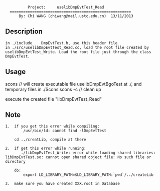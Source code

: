 
              Project:     uselibDmpEvtTest_Read
      ======================================================
          By: Chi WANG (chiwang@mail.ustc.edu.cn)  13/11/2013

Description
--------------

    in ./include    DmpEvtTest.h, use this header file
    in ./src/uselibDmpEvtTest_Read.cc, load the root file created by uselibDmpEvtTest_Write. Load the root file just through the class DmpEvtTest.


Usage
--------------

  scons       // will create executable file uselibDmpEvtBgoTest at ./, and temporary files in ./Scons
  scons -c    // clean up

  execute the created file "libDmpEvtTest_Read"


Note
-----

    1.  if you get this error while compiling:
            /usr/bin/ld: cannot find -lDmpEvtTest

        cd ../creatLib, compile at there

    2.  if get this error while running:
           ./libDmpEvtTest_Write: error while loading shared libraries: libDmpEvtTest.so: cannot open shared object file: No such file or directory 

        do:
            export LD_LIBRARY_PATH=$LD_LIBRARY_PATH:`pwd`/../createLib

    3.  make sure you have created XXX.root in Database



